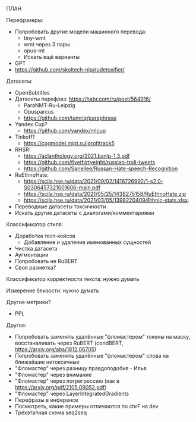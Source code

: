 ПЛАН

Перефразеры:
- Попробовать другие модели машинного перевода:
  - tiny-wmt
  - wmt через 3 пары
  - opus-mt
  - Искать ещё варианты
- GPT
- https://github.com/skoltech-nlp/rudetoxifier/

Датасеты:
- OpenSubtitles
- Датасеты перефраз: https://habr.com/ru/post/564916/
  - ParaNMT-Ru-Leipzig
  - Opusparcus
  - https://github.com/tamriq/paraphrase
- Yandex Cup?
  - https://github.com/yandex/mlcup
- Tinkoff?
  - https://cogmodel.mipt.ru/iprofitrack5
- RHSR:
  - https://aclanthology.org/2021.bsnlp-1.3.pdf
  - https://github.com/fivethirtyeight/russian-troll-tweets
  - https://github.com/Sariellee/Russan-Hate-speech-Recognition
- RuEthnoHate: 
  - https://scila.hse.ru/data/2021/09/02/1416726992/1-s2.0-S0306457321001606-main.pdf
  - https://scila.hse.ru/data/2021/05/25/1438275158/RuEthnoHate.zip
  - https://scila.hse.ru/data/2021/03/05/1398220409/Ethnic-stats.xlsx.
- Переводные датасеты токсичности
- Искать другие датасеты с диалогами/комментариями

Классификатор стиля:
- Доработка тест-кейсов
  - Добавление и удаление именованных сущностей
- Чистка датасета
- Аугментации
- Попробовать не RuBERT
- Своя разметка?

Классификатор корректности текста: нужно думать

Измерение близости: нужно думать

Другие метрики?
- PPL

Другое:
- Попробовать заменять удалённые "фломастером" токены на маску, восстаналивать через RuBERT (condBERT, https://arxiv.org/abs/1812.06705)
- Попробовать заменять удалённые "фломастером" слова на ближайшие нетоксичные
- "Фломастер" через разницу правдоподобия - Илья
- "Фломастер" через внимание
- "Фломастер" через логрегрессию (как в https://arxiv.org/pdf/2105.09052.pdf)
- "Фломастер" через LayerIntegratedGradients
- Перефразы в инференсе
- Посмотреть, какие примеры отличаются по chrF на dev
- Трёхэтапная схема seq2seq
